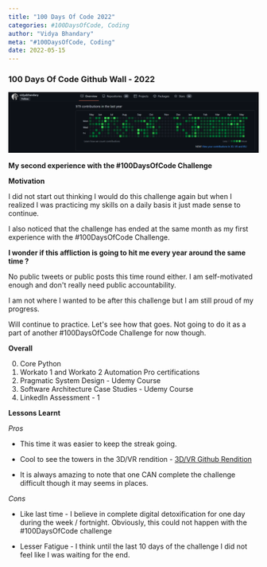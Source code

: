 ```yaml
---
title: "100 Days Of Code 2022"
categories: #100DaysOfCode, Coding
author: "Vidya Bhandary"
meta: "#100DaysOfCode, Coding"
date: 2022-05-15
---
```


### 100 Days Of Code Github Wall - 2022

![](https://raw.githubusercontent.com/vidyabhandary/blog/master/images/GitHub100Days2022.PNG)

**My second experience with the #100DaysOfCode Challenge**

**Motivation**

I did not start out thinking I would do this challenge again but when I realized I was practicing my skills on a daily basis it just made sense to continue.

I also noticed that the challenge has ended at the same month as my first experience with the #100DaysOfCode Challenge.

**I wonder if this affliction is going to hit me every year around the same time ?**

No public tweets or public posts this time round either. I am self-motivated enough and don't really need public accountability.

I am not where I wanted to be after this challenge but I am still proud of my progress.

Will continue to practice. Let's see how that goes. Not going to do it as a part of another #100DaysOfCode Challenge for now though.

**Overall**

0. Core Python
1. Workato 1 and Workato 2 Automation Pro certifications
2. Pragmatic System Design - Udemy Course
3. Software Architecture Case Studies - Udemy Course
4. LinkedIn Assessment - 1

**Lessons Learnt**

_Pros_

- This time it was easier to keep the streak going.

- Cool to see the towers in the 3D/VR rendition -
  [3D/VR Github Rendition](https://skyline.github.com/vidyabhandary/2022)

- It is always amazing to note that one CAN complete the challenge difficult though it may seems in places.

_Cons_

- Like last time - I believe in complete digital detoxification for one day during the week / fortnight. Obviously, this could not happen with the #100DaysOfCode challenge

- Lesser Fatigue - I think until the last 10 days of the challenge I did not feel like I was waiting for the end.
